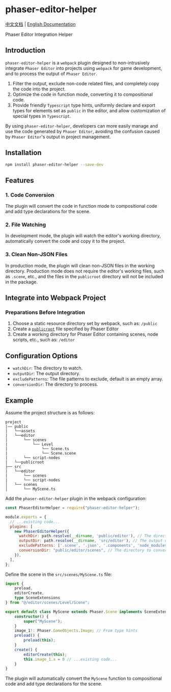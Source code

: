 # phaser-editor-helper

[中文文档](./README.zh-cn.md) | [English Documentation](./README.md)

Phaser Editor Integration Helper

## Introduction

`phaser-editor-helper` is a `webpack` plugin designed to non-intrusively integrate `Phaser Editor` into projects using `webpack` for game development, and to process the output of `Phaser Editor`.

1. Filter the output, exclude non-code related files, and completely copy the code into the project.
2. Optimize the code in function mode, converting it to compositional code.
3. Provide friendly `Typescript` type hints, uniformly declare and export types for elements set as `public` in the editor, and allow customization of special types in `Typescript`.

By using `phaser-editor-helper`, developers can more easily manage and use the code generated by `Phaser Editor`, avoiding the confusion caused by `Phaser Editor`'s output in project management.

## Installation

```bash
npm install phaser-editor-helper --save-dev
```

## Features

### 1. Code Conversion

The plugin will convert the code in function mode to compositional code and add type declarations for the scene.

### 2. File Watching

In development mode, the plugin will watch the editor's working directory, automatically convert the code and copy it to the project.

### 3. Clean Non-JSON Files

In production mode, the plugin will clean non-JSON files in the working directory. Production mode does not require the editor's working files, such as `.scene`, etc., and the files in the `publicroot` directory will not be included in the package.

## Integrate into Webpack Project

### Preparations Before Integration

1. Choose a static resource directory set by webpack, such as: `/public`
2. Create a [`publicroot`](https://help-v3.phasereditor2d.com/asset-pack-editor/public-root.html) file specified by Phaser Editor
3. Create a working directory for Phaser Editor containing scenes, node scripts, etc., such as: `/editor`

## Configuration Options

- `watchDir`: The directory to watch.
- `outputDir`: The output directory.
- `excludePatterns`: The file patterns to exclude, default is an empty array.
- `conversionDir`: The directory to process.

## Example

Assume the project structure is as follows:

```
project
|—— public
|   └──assets
|   └──editor
|       └── scenes
|           └── Level
|               └── Scene.ts
|               └── Scene.scene
|       └── script-nodes
|   └──publicroot
├── src
|   └──editor
|       └── scenes
|       └── script-nodes
│   └── scenes
│       └── MyScene.ts
```

Add the `phaser-editor-helper` plugin in the webpack configuration:

```javascript
const PhaserEditorHelper = require("phaser-editor-helper");

module.exports = {
  // ...existing code...
  plugins: [
    new PhaserEditorHelper({
      watchDir: path.resolve(__dirname, 'public/editor'), // The directory to watch
      outputDir: path.resolve(__dirname, 'src/editor'), // The output directory
      excludePatterns: ['.scene', '.json', '.components', 'node_modules'], // Files to exclude
      conversionDir: "public/editor/scenes", // The directory to convert
    }),
  ],
};
```

Define the scene in the `src/scenes/MyScene.ts` file:

```typescript
import {
    preload,
    editorCreate,
    type SceneExtensions
} from "@/editor/scenes/Level/Scene";

export default class MyScene extends Phaser.Scene implements SceneExtensions {
    constructor() {
        super("MyScene");
    }
    image_1!: Phaser.GameObjects.Image; // From type hints
    preload() {
        preload(this);
    }
    create() {
        editorCreate(this);
        this.image_1.x = 0 // ...existing code...
    }
}
```

The plugin will automatically convert the `MyScene` function to compositional code and add type declarations for the scene.
